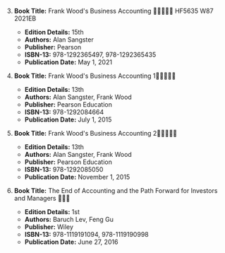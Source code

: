 

3. **Book Title:** Frank Wood's Business Accounting 🚨🚨🚨🚨🚨 HF5635 W87 2021EB
   - **Edition Details:** 15th
   - **Authors:** Alan Sangster
   - **Publisher:** Pearson
   - **ISBN-13:** 978-1292365497, 978-1292365435
   - **Publication Date:** May 1, 2021

4. **Book Title:** Frank Wood's Business Accounting 1🚨🚨🚨🚨🚨
   - **Edition Details:** 13th
   - **Authors:** Alan Sangster, Frank Wood
   - **Publisher:** Pearson Education
   - **ISBN-13:** 978-1292084664
   - **Publication Date:** July 1, 2015

5. **Book Title:** Frank Wood's Business Accounting 2🚨🚨🚨🚨🚨
   - **Edition Details:** 13th
   - **Authors:** Alan Sangster, Frank Wood
   - **Publisher:** Pearson Education
   - **ISBN-13:** 978-1292085050
   - **Publication Date:** November 1, 2015

6. **Book Title:** The End of Accounting and the Path Forward for Investors and Managers 📒🔐✅
   - **Edition Details:** 1st
   - **Authors:** Baruch Lev, Feng Gu
   - **Publisher:** Wiley
   - **ISBN-13:** 978-1119191094, 978-1119190998
   - **Publication Date:** June 27, 2016
